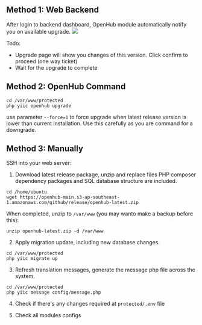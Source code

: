 ## Method 1: Web Backend
After login to backend dashboard, OpenHub module automatically notify you on available upgrade.
![](https://user-images.githubusercontent.com/5336690/82883167-aa46a280-9f74-11ea-8ff4-4a05c7c72dee.png)

Todo:
- Upgrade page will show you changes of this version. Click confirm to proceed (one way ticket)
- Wait for the upgrade to complete

## Method 2: OpenHub Command
```
cd /var/www/protected
php yiic openhub upgrade
```

use parameter `--force=1` to force upgrade when latest release version is lower than current installation. Use this carefully as you are command for a downgrade.

## Method 3: Manually
SSH into your web server:

1. Download latest release package, unzip and replace files
PHP composer dependency packages and SQL database structure are included.
```
cd /home/ubuntu
wget https://openhub-main.s3-ap-southeast-1.amazonaws.com/github/release/openhub-latest.zip
```

When completed, unzip to `/var/www` (you may wanto make a backup before this):
```
unzip openhub-latest.zip -d /var/www
```

2. Apply migration update, including new database changes.
```
cd /var/www/protected
php yiic migrate up
```

3. Refresh translation messages, generate the message php file across the system.
```
cd /var/www/protected
php yiic message config/message.php
```

4. Check if there's any changes required at `protected/.env` file

5. Check all modules configs
